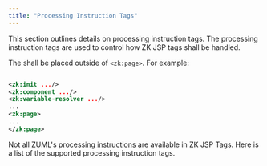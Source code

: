 ```yaml
---
title: "Processing Instruction Tags"
---
```


This section outlines details on processing instruction tags. The
processing instruction tags are used to control how ZK JSP tags shall be
handled.

The shall be placed outside of `<zk:page>`. For example:

```xml

<zk:init .../>
<zk:component .../>
<zk:variable-resolver .../>
...
<zk:page>
...
</zk:page>
```

Not all ZUML's [processing instructions](/zuml_ref/processing_instructions)
are available in ZK JSP Tags. Here is a list of the supported processing
instruction tags.
